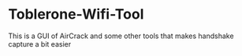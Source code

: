 # Toblerone-Wifi-Tool
This is a GUI of AirCrack and some other tools that makes handshake capture a bit easier 
